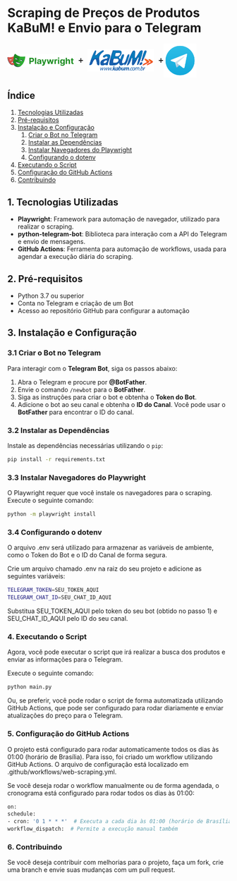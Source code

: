 # Scraping de Preços de Produtos KaBuM! e Envio para o Telegram

<div align="center" style="display: flex; align-items: center;">
  <img src="assets/playwright_logo.png" width="30%" style="margin-right: 10px;" />
  <span>➕</span>
  <img src="assets/kabum_logo.png" width="30%" style="margin-left: 10px; margin-right: 10px;" />
  <span>➕</span>
  <img src="assets/telegram_logo.png" width="15%" />
</div>


## Índice

1. [Tecnologias Utilizadas](#1-tecnologias-utilizadas)
2. [Pré-requisitos](#2-pré-requisitos)
3. [Instalação e Configuração](#3-instalação-e-configuração)
    1. [Criar o Bot no Telegram](#31-criar-o-bot-no-telegram)
    2. [Instalar as Dependências](#32-instalar-as-dependências)
    3. [Instalar Navegadores do Playwright](#33-instalar-navegadores-do-playwright)
    4. [Configurando o dotenv](#34-configurando-o-dotenv)
4. [Executando o Script](#5-executando-o-script)
5. [Configuração do GitHub Actions](#6-configuração-do-github-actions)
6. [Contribuindo](#6-contribuindo)

## 1. Tecnologias Utilizadas

- **Playwright**: Framework para automação de navegador, utilizado para realizar o scraping.
- **python-telegram-bot**: Biblioteca para interação com a API do Telegram e envio de mensagens.
- **GitHub Actions**: Ferramenta para automação de workflows, usada para agendar a execução diária do scraping.

## 2. Pré-requisitos

- Python 3.7 ou superior
- Conta no Telegram e criação de um Bot
- Acesso ao repositório GitHub para configurar a automação

## 3. Instalação e Configuração

### 3.1 Criar o Bot no Telegram

Para interagir com o **Telegram Bot**, siga os passos abaixo:

1. Abra o Telegram e procure por **@BotFather**.
2. Envie o comando `/newbot` para o **BotFather**.
3. Siga as instruções para criar o bot e obtenha o **Token do Bot**.
4. Adicione o bot ao seu canal e obtenha o **ID do Canal**. Você pode usar o **BotFather** para encontrar o ID do canal.

### 3.2 Instalar as Dependências

Instale as dependências necessárias utilizando o `pip`:

```bash
pip install -r requirements.txt
```

### 3.3 Instalar Navegadores do Playwright

O Playwright requer que você instale os navegadores para o scraping. Execute o seguinte comando:

```bash
python -m playwright install
```

### 3.4 Configurando o dotenv

O arquivo .env será utilizado para armazenar as variáveis de ambiente, como o Token do Bot e o ID do Canal de forma segura.

Crie um arquivo chamado .env na raiz do seu projeto e adicione as seguintes variáveis:

```bash
TELEGRAM_TOKEN=SEU_TOKEN_AQUI
TELEGRAM_CHAT_ID=SEU_CHAT_ID_AQUI
```

Substitua SEU_TOKEN_AQUI pelo token do seu bot (obtido no passo 1) e SEU_CHAT_ID_AQUI pelo ID do seu canal.

### 4. Executando o Script

Agora, você pode executar o script que irá realizar a busca dos produtos e enviar as informações para o Telegram.

Execute o seguinte comando:

```bash
python main.py
```

Ou, se preferir, você pode rodar o script de forma automatizada utilizando GitHub Actions, que pode ser configurado para rodar diariamente e enviar atualizações do preço para o Telegram.

### 5. Configuração do GitHub Actions

O projeto está configurado para rodar automaticamente todos os dias às 01:00 (horário de Brasília). Para isso, foi criado um workflow utilizando GitHub Actions. O arquivo de configuração está localizado em .github/workflows/web-scraping.yml.

Se você deseja rodar o workflow manualmente ou de forma agendada, o cronograma está configurado para rodar todos os dias às 01:00:

```bash
on:
schedule:
- cron: '0 1 * * *'  # Executa a cada dia às 01:00 (horário de Brasília)
workflow_dispatch:  # Permite a execução manual também
```

### 6. Contribuindo
Se você deseja contribuir com melhorias para o projeto, faça um fork, crie uma branch e envie suas mudanças com um pull request.